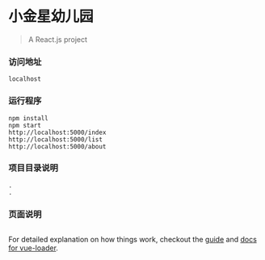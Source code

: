 # 小金星幼儿园

> A React.js project

### 访问地址
```
localhost
```

### 运行程序 
```
npm install
npm start     
http://localhost:5000/index
http://localhost:5000/list
http://localhost:5000/about

```

### 项目目录说明
```
.
.
```

### 页面说明
```
```


For detailed explanation on how things work, checkout the [guide](http://vuejs-templates.github.io/webpack/) and [docs for vue-loader](http://vuejs.github.io/vue-loader).
